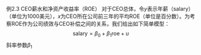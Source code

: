 例2.3 CEO薪水和净资产收益率（ROE）
对于CEO总体，令$y$表示年薪（salary）（单位为1000美元），$x$为CEO所在公司前三年的平均ROE（单位是百分数）。为考察ROE作为公司绩效与CEO补偿之间的关系，我们给出如下简单模型：
$$\mathrm{salary} = \beta_0 + \beta_1 \mathrm{roe} + u$$
斜率参数$\beta_1$